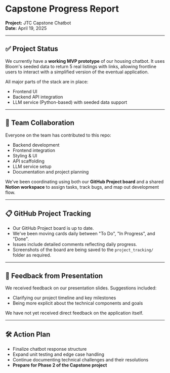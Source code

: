 # Capstone Progress Report  
**Project:** JTC Capstone Chatbot  
**Date:** April 19, 2025  

---

## ✅ Project Status

We currently have a **working MVP prototype** of our housing chatbot. It uses Bloom's seeded data to return 5 real listings with links, allowing frontline users to interact with a simplified version of the eventual application.

All major parts of the stack are in place:
- Frontend UI
- Backend API integration
- LLM service (Python-based) with seeded data support

---

## 🤝 Team Collaboration

Everyone on the team has contributed to this repo:
- Backend development
- Frontend integration
- Styling & UI
- API scaffolding
- LLM service setup
- Documentation and project planning

We've been coordinating using both our **GitHub Project board** and a shared **Notion workspace** to assign tasks, track bugs, and map out development flow.

---

## 📋 GitHub Project Tracking

- Our GitHub Project board is up to date.
- We've been moving cards daily between "To Do", "In Progress", and "Done".
- Issues include detailed comments reflecting daily progress.
- Screenshots of the board are being saved to the `project_tracking/` folder as required.

---

## 💬 Feedback from Presentation

We received feedback on our presentation slides. Suggestions included:
- Clarifying our project timeline and key milestones
- Being more explicit about the technical components and goals

We have not yet received direct feedback on the application itself.

---

## 🛠️ Action Plan

- Finalize chatbot response structure
- Expand unit testing and edge case handling
- Continue documenting technical challenges and their resolutions
- **Prepare for Phase 2 of the Capstone project**

